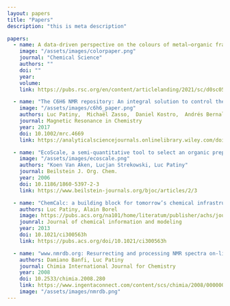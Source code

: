 ```yaml
---
layout: papers
title: "Papers"
description: "this is meta description"

papers:
  - name: A data-driven perspective on the colours of metal–organic frameworks
    image: "/assets/images/colorpaper.png"
    journal: "Chemical Science"
    authors: ""
    doi: ""
    year:
    volume:
    link: https://pubs.rsc.org/en/content/articlelanding/2021/sc/d0sc05337f#!divAbstract

  - name: "The C6H6 NMR repository: An integral solution to control the flow of your data from the magnet to the public"
    image: "/assets/images/c6h6_paper.png"
    authors: Luc Patiny,  Michaël Zasso,  Daniel Kostro,  Andrés Bernal,  Andrés M. Castillo,  Alejandro Bolaños,  Miguel A. Asencio,  Norman Pellet,  Matthew Todd,  Nils Schloerer,  Stefan Kuhn,  Elaine Holmes,  Sacha Javor,  Julien Wist
    journal: Magnetic Resonance in Chemistry
    year: 2017
    doi: 10.1002/mrc.4669
    link: https://analyticalsciencejournals.onlinelibrary.wiley.com/doi/full/10.1002/mrc.4669

  - name: "EcoScale, a semi-quantitative tool to select an organic preparation based on economical and ecological parameters"
    image: "/assets/images/ecoscale.png"
    authors: "Koen Van Aken, Lucjan Strekowski, Luc Patiny"
    journal: Beilstein J. Org. Chem.
    year: 2006
    doi: 10.1186/1860-5397-2-3
    link: https://www.beilstein-journals.org/bjoc/articles/2/3

  - name: "ChemCalc: a building block for tomorrow’s chemical infrastructure"
    authors: Luc Patiny, Alain Borel
    image: https://pubs.acs.org/na101/home/literatum/publisher/achs/journals/content/jcisd8/2013/jcisd8.2013.53.issue-5/ci300563h/production/images/medium/ci-2012-00563h_0005.gif
    jounral: Journal of chemical information and modeling
    year: 2013
    doi: 10.1021/ci300563h
    link: https://pubs.acs.org/doi/10.1021/ci300563h

  - name: "www.nmrdb.org: Resurrecting and processing NMR spectra on-line"
    authors: Damiano Banfi, Luc Patiny
    journal: Chimia International Journal for Chemistry
    year: 2008
    doi: 10.2533/chimia.2008.280
    link: https://www.ingentaconnect.com/content/scs/chimia/2008/00000062/00000004/art00022
    image: "/assets/images/nmrdb.png"
---
```

